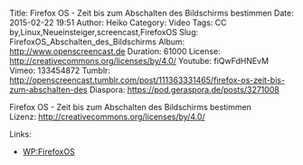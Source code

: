 Title: Firefox OS - Zeit bis zum Abschalten des Bildschirms bestimmen
Date: 2015-02-22 19:51
Author: Heiko
Category: Video
Tags: CC by,Linux,Neueinsteiger,screencast,FirefoxOS
Slug: FirefoxOS_Abschalten_des_Bildschirms
Album: http://www.openscreencast.de
Duration: 61000
License: http://creativecommons.org/licenses/by/4.0/
Youtube: fiQwFdHNEvM
Vimeo: 133454872
Tumblr: http://openscreencast.tumblr.com/post/111363331465/firefox-os-zeit-bis-zum-abschalten-des
Diaspora: https://pod.geraspora.de/posts/3271008

Firefox OS - Zeit bis zum Abschalten des Bildschirms bestimmen  
Lizenz: <http://creativecommons.org/licenses/by/4.0/>  
  

Links:

  * [WP:FirefoxOS](http://de.wikipedia.org/wiki/Firefox_OS "Link zu wikipedia.org" )

